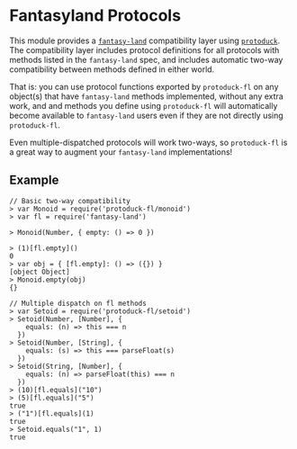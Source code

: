 # Fantasyland Protocols

This module provides a
[`fantasy-land`](npm.im/fantasy-land) compatibility
layer using [`protoduck`](npm.im/protoduck). The compatibility
layer includes protocol definitions for all protocols with methods listed in the
`fantasy-land` spec, and includes automatic two-way compatibility between
methods defined in either world.

That is: you can use protocol functions exported by `protoduck-fl` on any
object(s) that have `fantasy-land` methods implemented, without any extra work,
and and methods you define using `protoduck-fl` will automatically become
available to `fantasy-land` users even if they are not directly using
`protoduck-fl`.

Even multiple-dispatched protocols will work two-ways, so `protoduck-fl` is a
great way to augment your `fantasy-land` implementations!

## Example

```
// Basic two-way compatibility
> var Monoid = require('protoduck-fl/monoid')
> var fl = require('fantasy-land')

> Monoid(Number, { empty: () => 0 })

> (1)[fl.empty]()
0
> var obj = { [fl.empty]: () => ({}) }
[object Object]
> Monoid.empty(obj)
{}

// Multiple dispatch on fl methods
> var Setoid = require('protoduck-fl/setoid')
> Setoid(Number, [Number], {
    equals: (n) => this === n
  })
> Setoid(Number, [String], {
    equals: (s) => this === parseFloat(s)
  })
> Setoid(String, [Number], {
    equals: (n) => parseFloat(this) === n
  })
> (10)[fl.equals]("10")
> (5)[fl.equals]("5")
true
> ("1")[fl.equals](1)
true
> Setoid.equals("1", 1)
true
```
